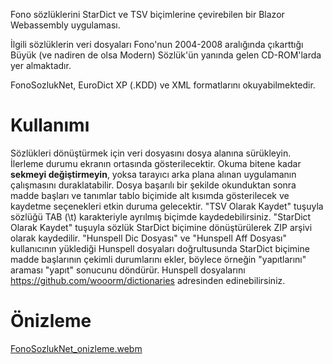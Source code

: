 Fono sözlüklerini StarDict ve TSV biçimlerine çevirebilen bir Blazor Webassembly uygulaması.

İlgili sözlüklerin veri dosyaları Fono'nun 2004-2008 aralığında çıkarttığı
Büyük (ve nadiren de olsa Modern) Sözlük'ün yanında gelen CD-ROM'larda yer almaktadır.

FonoSozlukNet, EuroDict XP (.KDD) ve XML formatlarını okuyabilmektedir.

# Kullanımı
Sözlükleri dönüştürmek için veri dosyasını dosya alanına sürükleyin. İlerleme durumu
ekranın ortasında gösterilecektir. Okuma bitene kadar **sekmeyi değiştirmeyin**,
yoksa tarayıcı arka plana alınan uygulamanın çalışmasını duraklatabilir. Dosya başarılı bir
şekilde okunduktan sonra madde başları ve tanımlar tablo biçimide alt kısımda gösterilecek ve kaydetme
seçenekleri etkin duruma gelecektir. "TSV Olarak Kaydet" tuşuyla sözlüğü TAB (\t) karakteriyle ayrılmış
biçimde kaydedebilirsiniz. "StarDict Olarak Kaydet" tuşuyla sözlük StarDict biçimine dönüştürülerek ZIP
arşivi olarak kaydedilir. "Hunspell Dic Dosyası" ve "Hunspell Aff Dosyası" kullanıcının yüklediği Hunspell
dosyaları doğrultusunda StarDict biçimine madde başlarının çekimli durumlarını ekler, böylece örneğin
"yapıtlarını" araması "yapıt" sonucunu döndürür. Hunspell dosyalarını
<a href="https://github.com/wooorm/dictionaries">https://github.com/wooorm/dictionaries</a> adresinden
edinebilirsiniz.

# Önizleme

[FonoSozlukNet_onizleme.webm](https://github.com/anezih/FonoSozlukNet/assets/90565940/a9cfeef2-605f-45b1-8fad-45e7e970bccf)

